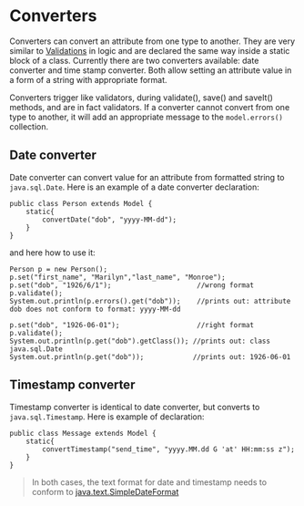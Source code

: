 
# Converters



Converters can convert an attribute from one type to another. They are very similar to
[Validations](validations) in logic and are declared the same way inside a static block of a class.
Currently there are two converters available: date converter and time stamp converter. Both allow setting an attribute value in a form of a string with appropriate format.

Converters trigger like validators, during validate(), save() and saveIt() methods, and are in fact validators. If a converter cannot convert from one type to another, it will add an appropriate message to the `model.errors()` collection.

## Date converter

Date converter can convert value for an attribute from formatted string to `java.sql.Date`. Here is an example of a date converter declaration:

~~~~ {.java}
public class Person extends Model {
    static{
        convertDate("dob", "yyyy-MM-dd");
    }    
}
~~~~


and here how to use it:

~~~~ {.java}
Person p = new Person();
p.set("first_name", "Marilyn","last_name", "Monroe");
p.set("dob", "1926/6/1");                     //wrong format
p.validate();
System.out.println(p.errors().get("dob"));    //prints out: attribute dob does not conform to format: yyyy-MM-dd

p.set("dob", "1926-06-01");                   //right format
p.validate();
System.out.println(p.get("dob").getClass()); //prints out: class java.sql.Date
System.out.println(p.get("dob"));            //prints out: 1926-06-01
~~~~

## Timestamp converter

Timestamp converter is identical to date converter, but converts to `java.sql.Timestamp`. Here is example of declaration:

~~~~ {.java}
public class Message extends Model {
    static{
        convertTimestamp("send_time", "yyyy.MM.dd G 'at' HH:mm:ss z");
    }
}
~~~~


> In both cases, the text format for date and timestamp needs to conform to [java.text.SimpleDateFormat](http://download.oracle.com/javase/6/docs/api/java/text/SimpleDateFormat.html)
